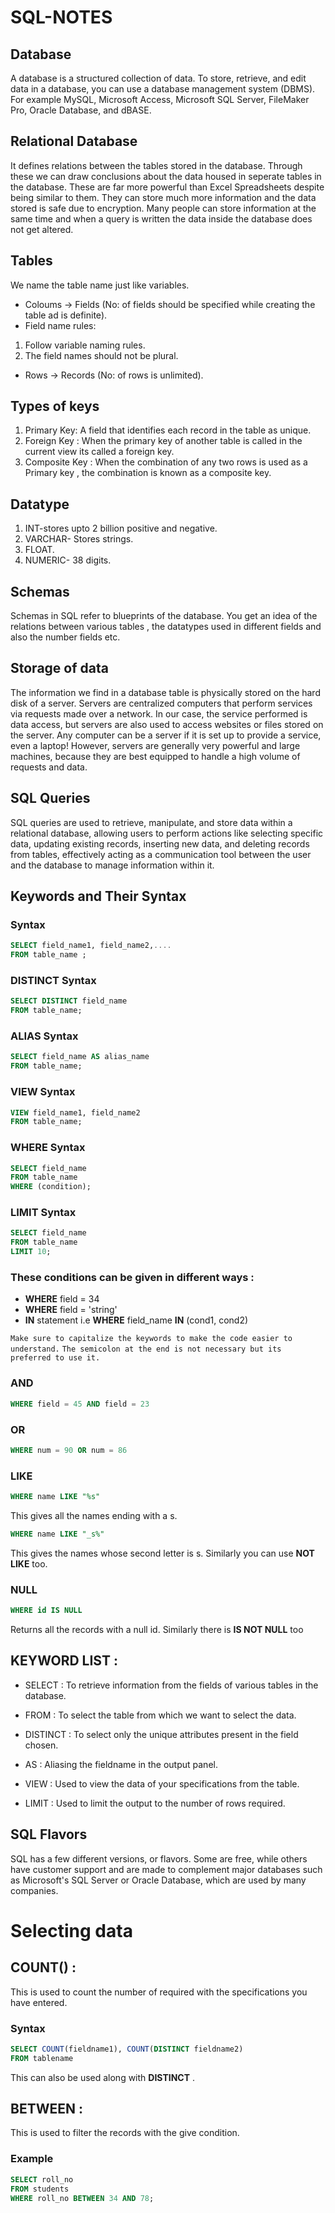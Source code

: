 # SQL-NOTES

## Database

A database is a structured collection of data. To store, retrieve, and edit data in a database, you can use a database management system (DBMS). For example MySQL, Microsoft Access, Microsoft SQL Server, FileMaker Pro, Oracle Database, and dBASE.

## Relational Database

It defines relations between the tables stored in the database. Through these we can draw conclusions about the data housed in seperate tables in the database. These are far more powerful than Excel Spreadsheets despite being similar to them. They can store much more information and the data stored is safe due to encryption. Many people can store information at the same time and when a query is written the data inside the database does not get altered.

## Tables

We name the table name just like variables.
- Coloums -> Fields (No: of fields should be specified while creating the table ad is definite).
- Field name rules:
1. Follow variable naming rules.
2. The field names should not be plural.
- Rows -> Records (No: of rows is unlimited).

## Types of keys

1. Primary Key: A field that identifies each record in the table as unique.
2. Foreign Key : When the primary key of another table is called in the current view its called a foreign key.
3. Composite Key : When the combination of any two rows is used as a Primary key , the combination is known as a composite key.

## Datatype

1. INT-stores upto 2 billion positive and negative.
2. VARCHAR- Stores strings.
3. FLOAT.
4. NUMERIC- 38 digits.

## Schemas

Schemas in SQL refer to blueprints of the database. You get an idea of the relations between various tables , the datatypes used in different fields and also the number fields etc.

## Storage of data

The information we find in a database table is physically stored on the hard disk of a server. Servers are centralized computers that perform services via requests made over a network. In our case, the service performed is data access, but servers are also used to access websites or files stored on the server. Any computer can be a server if it is set up to provide a service, even a laptop! However, servers are generally very powerful and large machines, because they are best equipped to handle a high volume of requests and data.

## SQL Queries

SQL queries are used to retrieve, manipulate, and store data within a relational database, allowing users to perform actions like selecting specific data, updating existing records, inserting new data, and deleting records from tables, effectively acting as a communication tool between the user and the database to manage information within it. 

## Keywords and Their Syntax

### Syntax
```sql
SELECT field_name1, field_name2,....  
FROM table_name ;
```

### DISTINCT Syntax
```sql
SELECT DISTINCT field_name   
FROM table_name;
```

### ALIAS Syntax
```sql
SELECT field_name AS alias_name  
FROM table_name;
```

### VIEW Syntax
```sql
VIEW field_name1, field_name2 
FROM table_name;
```

### WHERE Syntax
```sql
SELECT field_name
FROM table_name
WHERE (condition);
```

### LIMIT Syntax
```sql
SELECT field_name
FROM table_name
LIMIT 10;
```

### These conditions can be given in different ways :  
- **WHERE** field = 34
- **WHERE** field = 'string'  
- **IN** statement i.e **WHERE** field_name **IN** (cond1, cond2)


`Make sure to capitalize the keywords to make the code easier to understand.`
`The semicolon at the end is not necessary but its preferred to use it.`

### AND 
```SQL
WHERE field = 45 AND field = 23
```

### OR 
```SQL
WHERE num = 90 OR num = 86
```

### LIKE
```sql
WHERE name LIKE "%s"
```
This gives all the names ending with a s.
```sql
WHERE name LIKE "_s%"
```
This gives the names whose second letter is s.
Similarly you can use **NOT LIKE** too.

### NULL
```sql
WHERE id IS NULL
```
Returns all the records with a null id.
Similarly there is **IS NOT NULL** too

## KEYWORD LIST : 

- SELECT : To retrieve information from the fields of various tables in the database.
  
- FROM : To select the table from which we want to select the data.

- DISTINCT : To select only the unique attributes present in the field chosen.
  
- AS : Aliasing the fieldname in the output panel.

- VIEW : Used to view the data of your specifications from the table.

- LIMIT : Used to limit the output to the number of rows required.

## SQL Flavors

SQL has a few different versions, or flavors. Some are free, while others have customer support and are made to complement major databases such as Microsoft's SQL Server or Oracle Database, which are used by many companies.

# Selecting data

## COUNT() :

This is used to count the number of required with the specifications you have entered.
### Syntax
```sql
SELECT COUNT(fieldname1), COUNT(DISTINCT fieldname2)
FROM tablename
```
This can also be used along with **DISTINCT** .  

## BETWEEN :

This is used to filter the records with the give condition.

### Example
```sql
SELECT roll_no
FROM students
WHERE roll_no BETWEEN 34 AND 78;
```
